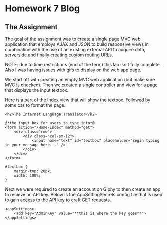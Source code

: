 # Homework 7 Blog  
## The Assignment  

The goal of the assignment was to create a single page MVC web application that employs AJAX and JSON to build responsive views in combination with the use of an existing external API to acquire data, serverside and finally creating custom routing URLs.  

NOTE: due to time restrictions (end of the term) this lab isn't fully complete. Also I was having issues with gifs to display on the web app page.  

We start off with creating an empty MVC web application (but make sure MVC is checked). Then we created a single controller and view for a page that displays the input textbox.  

Here is a part of the Index view that will show the textbox. Followed by some css to format the page.  
```
<h2>The Internet Language Translator</h2>

@*the input box for users to type into*@
<form action="/Home/Index" method="get">
    <div class="row">
        <div class="col-sm-12">
            <input name="text" id="textbox" placeholder="Begin typing in your message here..." />
        </div>
    </div>
</form>

```  
```
#textbox {
    margin-top: 20px;
    width: 100%;
}
```  
Next we were required to create an account on Giphy to then create an app to recieve an API key. Below is the AppSettingSecrets.config file that is used to gain access to the API key to craft GET requests.  
```
<appSettings>
    <add key="AdminKey" value="**this is where the key goes**">
</appSettings>
```